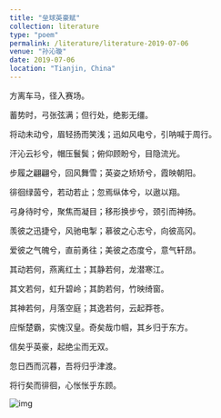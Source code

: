 ```yaml
---
title: "垒球英豪赋"
collection: literature
type: "poem"
permalink: /literature/literature-2019-07-06
venue: "孙沁璇"
date: 2019-07-06
location: "Tianjin, China"
---
```


方离车马，径入赛场。

蓄势时，弓张弦满；但行处，绝影无缰。

将动未动兮，眉轻扬而笑浅；迅如风电兮，引呐喊于周行。

汗沁云衫兮，帽压鬟鬓；俯仰顾盼兮，目隐流光。

步履之翩翩兮，回风舞雪；英姿之矫矫兮，霞映朝阳。

徘徊绿茵兮，若动若止；忽焉纵体兮，以遨以翔。

弓身待时兮，聚焦而凝目；移形换步兮，颈引而神扬。

羡彼之迅捷兮，风驰电掣；慕彼之心志兮，向彼高冈。

爱彼之气魄兮，直前勇往；美彼之态度兮，意气轩昂。

其动若何，燕离红土；其静若何，龙潜寒江。

其文若何，虹升碧岭；其韵若何，竹映绮窗。

其神若何，月落空庭；其逸若何，云起莽苍。

应惭楚霸，实愧汉皇。奇矣哉巾帼，其乡归于东方。

信矣乎英豪，起绝尘而无双。

忽日西而沉暮，吾将归乎津渡。

将行矣而徘徊，心怅怅乎东顾。

![img](https://sunqinxuan.github.io/images/literature-2019-07-06-img1.webp)
